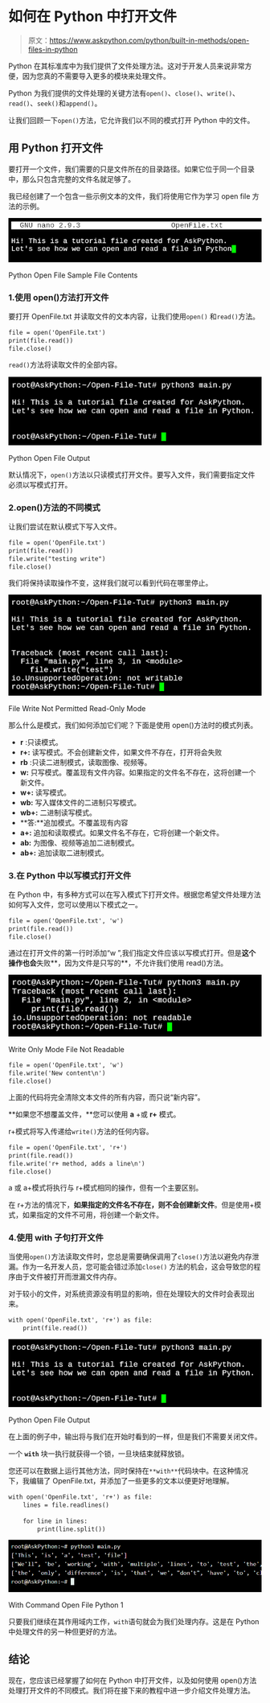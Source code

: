 # 如何在 Python 中打开文件

> 原文：<https://www.askpython.com/python/built-in-methods/open-files-in-python>

Python 在其标准库中为我们提供了文件处理方法。这对于开发人员来说非常方便，因为您真的不需要导入更多的模块来处理文件。

Python 为我们提供的文件处理的关键方法有`open()`、`close()`、`write()`、`read()`、`seek()`和`append()`。

让我们回顾一下`open()`方法，它允许我们以不同的模式打开 Python 中的文件。

## 用 Python 打开文件

要打开一个文件，我们需要的只是文件所在的目录路径。如果它位于同一个目录中，那么只包含完整的文件名就足够了。

我已经创建了一个包含一些示例文本的文件，我们将使用它作为学习 open file 方法的示例。

![Python Open File Sample File Contents](img/d413c4b833b772cc477e912b07aba146.png)

Python Open File Sample File Contents

### 1.使用 open()方法打开文件

要打开 OpenFile.txt 并读取文件的文本内容，让我们使用`open()` 和`read()`方法。

```
file = open('OpenFile.txt')
print(file.read())
file.close()

```

`read()`方法将读取文件的全部内容。

![Python Open File Output](img/24e47bfdf77bd68c2cd154aac73a4508.png)

Python Open File Output

默认情况下，`open()`方法以只读模式打开文件。要写入文件，我们需要指定文件必须以写模式打开。

### 2.open()方法的不同模式

让我们尝试在默认模式下写入文件。

```
file = open('OpenFile.txt')
print(file.read())
file.write("testing write")
file.close()

```

我们将保持读取操作不变，这样我们就可以看到代码在哪里停止。

![File Write Not Permitted Read Only Mode](img/af26c3f9026e3ed82b05c530fe79af4a.png)

File Write Not Permitted Read-Only Mode

那么什么是模式，我们如何添加它们呢？下面是使用 open()方法时的模式列表。

*   **r** :只读模式。
*   **r+:** 读写模式。不会创建新文件，如果文件不存在，打开将会失败
*   **rb** :只读二进制模式，读取图像、视频等。
*   **w:** 只写模式。覆盖现有文件内容。如果指定的文件名不存在，这将创建一个新文件。
*   **w+:** 读写模式。
*   **wb:** 写入媒体文件的二进制只写模式。
*   **wb+:** 二进制读写模式。
*   **答:**追加模式。不覆盖现有内容
*   **a+:** 追加和读取模式。如果文件名不存在，它将创建一个新文件。
*   **ab:** 为图像、视频等追加二进制模式。
*   **ab+:** 追加读取二进制模式。

### 3.在 Python 中以写模式打开文件

在 Python 中，有多种方式可以在写入模式下打开文件。根据您希望文件处理方法如何写入文件，您可以使用以下模式之一。

```
file = open('OpenFile.txt', 'w')
print(file.read())
file.close()

```

通过在打开文件的第一行时添加“w ”,我们指定文件应该以写模式打开。但是**这个操作也会**失败**，因为文件是只写的**，不允许我们使用 read()方法。

![Write Only Mode File Not Readable](img/622c59f2083a65c1182f8c5982f7b2cf.png)

Write Only Mode File Not Readable

```
file = open('OpenFile.txt', 'w')
file.write('New content\n')
file.close()

```

上面的代码将完全清除文本文件的所有内容，而只说“新内容”。

**如果您不想覆盖文件，**您可以使用 **a** +或 **r+** 模式。

r+模式将写入传递给`write()`方法的任何内容。

```
file = open('OpenFile.txt', 'r+')
print(file.read())
file.write('r+ method, adds a line\n')
file.close()

```

a 或 a+模式将执行与 r+模式相同的操作，但有一个主要区别。

在 r+方法的情况下，**如果指定的文件名不存在，则不会创建新文件**。但是使用+模式，如果指定的文件不可用，将创建一个新文件。

### 4.使用 with 子句打开文件

当使用`open()`方法读取文件时，您总是需要确保调用了`close()`方法以避免内存泄漏。作为一名开发人员，您可能会错过添加`close()` 方法的机会，这会导致您的程序由于文件被打开而泄漏文件内存。

对于较小的文件，对系统资源没有明显的影响，但在处理较大的文件时会表现出来。

```
with open('OpenFile.txt', 'r+') as file:
    print(file.read())

```

![Python Open File Output](img/24e47bfdf77bd68c2cd154aac73a4508.png)

Python Open File Output

在上面的例子中，输出将与我们在开始时看到的一样，但是我们不需要关闭文件。

一个 **`with`** 块一执行就获得一个锁，一旦块结束就释放锁。

您还可以在数据上运行其他方法，同时保持在`**with**`代码块中。在这种情况下，我编辑了 OpenFile.txt，并添加了一些更多的文本以便更好地理解。

```
with open('OpenFile.txt', 'r+') as file:
    lines = file.readlines()

    for line in lines:
        print(line.split())

```

![With Command Open File Python](img/d1e22642a438362f1988c83249c139ba.png)

With Command Open File Python 1

只要我们继续在其作用域内工作，`with`语句就会为我们处理内存。这是在 Python 中处理文件的另一种但更好的方法。

## 结论

现在，您应该已经掌握了如何在 Python 中打开文件，以及如何使用 open()方法处理打开文件的不同模式。我们将在接下来的教程中进一步介绍文件处理方法。